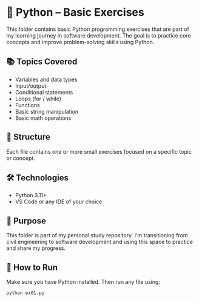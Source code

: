 # 🐍 Python – Basic Exercises

This folder contains basic Python programming exercises that are part of my learning journey in software development. The goal is to practice core concepts and improve problem-solving skills using Python.

## 📚 Topics Covered

- Variables and data types
- Input/output
- Conditional statements
- Loops (for / while)
- Functions
- Basic string manipulation
- Basic math operations

## 📂 Structure

Each file contains one or more small exercises focused on a specific topic or concept.

## 🛠️ Technologies

- Python 3.11+
- VS Code or any IDE of your choice

## 🎯 Purpose
This folder is part of my personal study repository. I'm transitioning from civil engineering to software development and using this space to practice and share my progress.

## 🚀 How to Run

Make sure you have Python installed. Then run any file using:

```bash
python ex01.py
